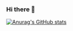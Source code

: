 ### Hi there 👋

[![Anurag's GitHub stats](https://github-readme-stats.vercel.app/api?username=dizuncainiao&show_icons=true&theme=buefy)](https://github.com/anuraghazra/github-readme-stats)

